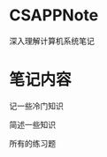 <!--
 * @Author: ImGili
 * @Description: 深入理解计算机系统笔记
-->
# CSAPPNote
深入理解计算机系统笔记

# 笔记内容
记一些冷门知识

简述一些知识

所有的练习题
